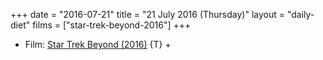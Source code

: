 +++
date = "2016-07-21"
title = "21 July 2016 (Thursday)"
layout = "daily-diet"
films = ["star-trek-beyond-2016"]
+++


* Film: [Star Trek Beyond (2016)](/films/star-trek-beyond-2016) {T} +